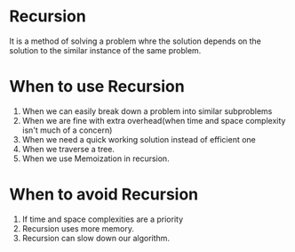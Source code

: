 # Recursion 
  It is a method of solving a problem whre the solution depends on the solution to the similar instance of the same problem.


# When to use Recursion
  1. When we can easily break down a problem into similar subproblems
  2. When we are fine with extra overhead(when time and space complexity isn't much of a concern)
  3. When we need a quick working solution instead of efficient one 
  4. When we traverse a tree.
  5. When we use Memoization in recursion.

# When to avoid Recursion
  1. If time and space complexities are a priority
  2. Recursion uses more memory.
  3. Recursion can slow down our algorithm.

 

